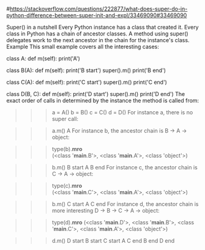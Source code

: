 #https://stackoverflow.com/questions/222877/what-does-super-do-in-python-difference-between-super-init-and-expl/33469090#33469090

Super() in a nutshell
Every Python instance has a class that created it.
Every class in Python has a chain of ancestor classes.
A method using super() delegates work to the next ancestor in the chain for the instance's class.
Example
This small example covers all the interesting cases:

class A:
    def m(self):
        print('A')

class B(A):
    def m(self):
        print('B start')
        super().m()
        print('B end')
        
class C(A):
    def m(self):
        print('C start')
        super().m()
        print('C end')

class D(B, C):
    def m(self):
        print('D start')
        super().m()
        print('D end')
The exact order of calls in determined by the instance the method is called from:

>>> a = A()
>>> b = B()
>>> c = C()
>>> d = D()
For instance a, there is no super call:

>>> a.m()
A
For instance b, the ancestor chain is B -> A -> object:

>>> type(b).__mro__   
(<class '__main__.B'>, <class '__main__.A'>, <class 'object'>)

>>> b.m()
B start
A
B end
For instance c, the ancestor chain is C -> A -> object:

>>> type(c).__mro__   
(<class '__main__.C'>, <class '__main__.A'>, <class 'object'>)

>>> b.m()
C start
A
C end
For instance d, the ancestor chain is more interesting D -> B -> C -> A -> object:

>>> type(d).__mro__
(<class '__main__.D'>, <class '__main__.B'>, <class '__main__.C'>, <class '__main__.A'>, <class 'object'>)

>>> d.m()
D start
B start
C start
A
C end
B end
D end
